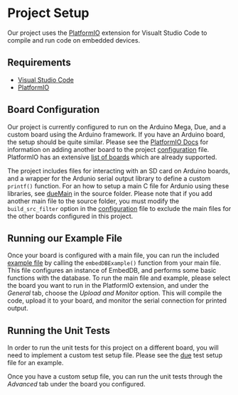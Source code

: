 # Project Setup

Our project uses the [PlatformIO](platformio.org) extension for Visualt Studio Code to compile and run code on embedded devices.

## Requirements

- [Visual Studio Code](https://code.visualstudio.com/)
- [PlatformIO](https://platformio.org/platformio-ide)

## Board Configuration

Our project is currently configured to run on the Arduino Mega, Due, and a custom board using the Arduino framework. If you have an Arduino board, the setup should be quite similar. Please see the [PlatformIO Docs](https://docs.platformio.org/en/latest/) for information on adding another board to the project [configuration](../platformio.ini) file. PlatformIO has an extensive [list of boards](https://docs.platformio.org/en/latest/boards/index.html) which are already supported.

The project includes files for interacting with an SD card on Arduino boards, and a wrapper for the Ardunio serial output library to define a custom `printf()` function. For an how to setup a main C file for Ardunio using these libraries, see [dueMain](../src/dueMain.cpp) in the source folder. Please note that if you add another main file to the source folder, you must modify the `build_src_filter` option in the [configuration](../platformio.ini) file to exclude the main files for the other boards configured in this project.

## Running our Example File

Once your board is configured with a main file, you can run the included [example file](../src/embedDBExample.h) by calling the `embedDBExample()` function from your main file. This file configures an instance of EmbedDB, and performs some basic functions with the database. To run the main file and example, please select the board you want to run in the PlatformIO extension, and under the *General* tab, choose the *Upload and Monitor* option. This will compile the code, upload it to your board, and monitor the serial connection for printed output.

## Running the Unit Tests

In order to run the unit tests for this project on a different board, you will need to implement a custom test setup file. Please see the [due](lib\Due\dueTestSetup.cpp) test setup file for an example.

Once you have a custom setup file, you can run the unit tests through the *Advanced* tab under the board you configured.
